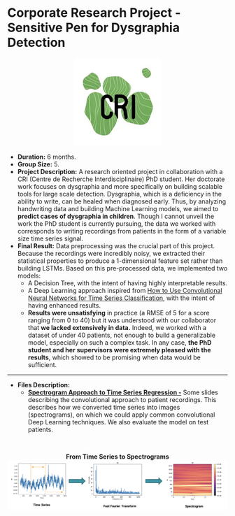 # Corporate Research Project - Sensitive Pen for Dysgraphia Detection <a name="crp"></a>

<p align="center">
  <img src="../../images/CRI.jpg" alt="CRI" width="200"/>
</p>

- **Duration:** 6 months.
- **Group Size:** 5.
- **Project Description:** A research oriented project in collaboration with a CRI (Centre de Recherche Interdisciplinaire) PhD student. Her doctorate work focuses on dysgraphia and more specifically on building scalable tools for large scale detection. Dysgraphia, which is a deficiency in the ability to write, can be healed when diagnosed early. Thus, by analyzing handwriting data and building Machine Learning models, we aimed to **predict cases of dysgraphia in children**. Though I cannot unveil the work the PhD student is currently pursuing, the data we worked with corresponds to writing recordings from patients in the form of a variable size time series signal.
- **Final Result:** Data preprocessing was the crucial part of this project. Because the recordings were incredibly noisy, we extracted their statistical properties to produce a 1-dimensional feature set rather than building LSTMs. Based on this pre-processed data, we implemented two models:
  - A Decision Tree, with the intent of having highly interpretable results. 
  - A Deep Learning approach inspired from [How to Use Convolutional Neural Networks for Time Series Classification](https://towardsdatascience.com/how-to-use-convolutional-neural-networks-for-time-series-classification-56b1b0a07a57), with the intent of having enhanced results. 
  - **Results were unsatisfying** in practice (a RMSE of 5 for a score ranging from 0 to 40) but it was understood with our collaborator that **we lacked extensively in data.** Indeed, we worked with a dataset of under 40 patients, not enough to build a generalizable model, especially on such a complex task. In any case, **the PhD student and her supervisors were extremely pleased with the results**, which showed to be promising when data would be sufficient.

---

- **Files Description:**
    - **[Spectrogram Approach to Time Series Regression -](https://github.com/EdouardVilain-Git/EdouardVilain-M2-DSBA/blob/main/1.%20Company%20Projects%20and%20Challenges/Corporate%20Research%20Project/Spectrogram%20Prediction.pdf)** Some slides describing the convolutional approach to patient recordings. This describes how we converted time series into images (spectrograms), on which we could apply common convolutional Deep Learning techniques. We also evaluate the model on test patients.

<br>

<p align="center">
  <b>From Time Series to Spectrograms</b>
  <img src="./images/spectrograms.png" alt="Spectrograms" width="800"/>
</p>
